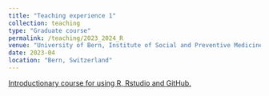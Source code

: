 ```yaml
---
title: "Teaching experience 1"
collection: teaching
type: "Graduate course"
permalink: /teaching/2023_2024_R
venue: "University of Bern, Institute of Social and Preventive Medicine"
date: 2023-04
location: "Bern, Switzerland"
---
```


<a href="https://zuw.me/kurse/dt.php?base=phs-ispm&set_hl=en&kid=4701">Introductionary course for using R, Rstudio and GitHub.</a>
